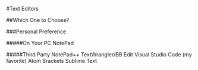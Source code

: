 #Text Editors

##Which One to Choose?

###Personal Preference

#####On Your PC
NotePad

#####Third Party
NotePad++
TextWrangler/BB Edit
Visual Studio Code (my favorite)
Atom
Brackets
Sublime Text
